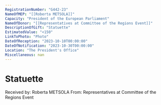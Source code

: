 ```yaml
---
RegistrationNumber: "G442-23"
NameOfMEP: "[[Roberta METSOLA]]"
Capacity: "President of the European Parliament"
NameOfDonor: "[[Representatives at Committee of the Regions Event]]"
DescriptionOfGift: "Statuette"
EstimatedValue: "<150"
LinkToPhoto: "Photo"
DateOfReception: "2023-10-10T00:00:00"
DateOfNotification: "2023-10-30T00:00:00"
Location: "The President's Office"
Miscellaneous: nan
---
```


# Statuette

Received by: Roberta METSOLA
From: Representatives at Committee of the Regions Event
